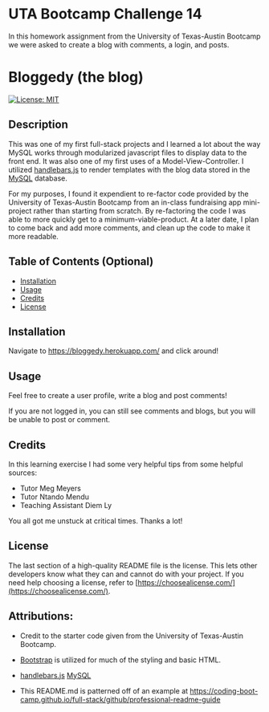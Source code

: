 # UTA Bootcamp Challenge 14

In this homework assignment from the University of Texas-Austin Bootcamp we were asked to create a blog with comments, a login, and posts.

# Bloggedy (the blog)
[![License: MIT](https://img.shields.io/badge/License-MIT-yellow.svg)](https://opensource.org/licenses/MIT)

## Description

This was one of my first full-stack projects and I learned a lot about the way MySQL works through modularized javascript files to display data to the front end. It was also one of my first uses of a Model-View-Controller. I utilized [handlebars.js](https://handlebarsjs.com/) to render templates with the blog data stored in the [MySQL](https://www.mysql.com/) database. 

For my purposes, I found it expendient to re-factor code provided by the University of Texas-Austin Bootcamp from an in-class fundraising app mini-project rather than starting from scratch. By re-factoring the code I was able to more quickly get to a minimum-viable-product. At a later date, I plan to come back and add more comments, and clean up the code to make it more readable.

## Table of Contents (Optional)

- [Installation](#installation)
- [Usage](#usage)
- [Credits](#credits)
- [License](#license)

## Installation

Navigate to https://bloggedy.herokuapp.com/ and click around!

## Usage

Feel free to create a user profile, write a blog and post comments!

If you are not logged in, you can still see comments and blogs, but you will be unable to post or comment.

## Credits

In this learning exercise I had some very helpful tips from some helpful sources:

- Tutor Meg Meyers
- Tutor Ntando Mendu
- Teaching Assistant Diem Ly

You all got me unstuck at critical times. Thanks a lot!

## License

The last section of a high-quality README file is the license. This lets other developers know what they can and cannot do with your project. If you need help choosing a license, refer to [https://choosealicense.com/](https://choosealicense.com/).


## Attributions:

- Credit to the starter code given from the University of Texas-Austin Bootcamp.

- [Bootstrap](https://getbootstrap.com/) is utilized for much of the styling and basic HTML.

- [handlebars.js](https://handlebarsjs.com/) [MySQL](https://www.mysql.com/)

- This README.md is patterned off of an example at https://coding-boot-camp.github.io/full-stack/github/professional-readme-guide